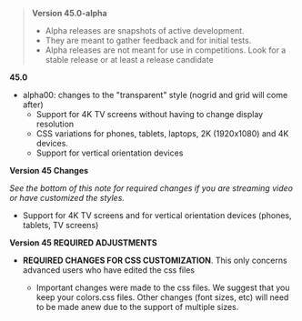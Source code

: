 > **Version 45.0-alpha**	
>
> - Alpha releases are snapshots of active development.  
> - They are meant to gather feedback and for initial tests.
> - Alpha releases are not meant for use in competitions. Look for a stable release or at least a release candidate

**45.0**

- alpha00: changes to the "transparent" style (nogrid and grid will come after)
  - Support for 4K TV screens without having to change display resolution
  - CSS variations for phones, tablets, laptops, 2K (1920x1080) and 4K devices.
  - Support for vertical orientation devices


**Version 45 Changes**

*See the bottom of this note for required changes if you are streaming video or have customized the styles.*

- Support for 4K TV screens and for vertical orientation devices (phones, tablets, TV screens)
  

**Version 45 REQUIRED ADJUSTMENTS**

- **REQUIRED CHANGES FOR CSS CUSTOMIZATION**.
  This only concerns advanced users who have edited the css files
  
  - Important changes were made to the css files.  We suggest that you keep your colors.css files. Other changes (font sizes, etc) will need to be made anew due to the support of multiple sizes.
  
  
